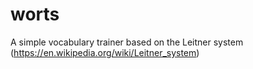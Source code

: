 # worts
A simple vocabulary trainer based on the Leitner system (https://en.wikipedia.org/wiki/Leitner_system)
